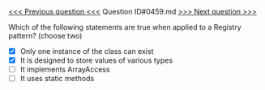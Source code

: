 [<<< Previous question <<<](0458.md)  Question ID#0459.md  [>>> Next question >>>](0460.md) 

Which of the following statements are true when applied to a Registry pattern? (choose two)

- [x] Only one instance of the class can exist
- [x] It is designed to store values of various types
- [ ] It implements ArrayAccess
- [ ] It uses static methods
